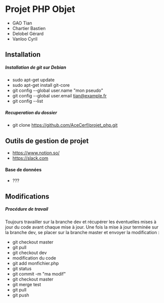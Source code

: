 # Projet PHP Objet
* GAO Tian
* Chartier Bastien
* Delobel Gérard
* Vanloo Cyril
## Installation
##### Installation de git sur Debian
* sudo apt-get update
* sudo apt-get install git-core
* git config --global user.name "mon pseudo"
* git config --global user.email tian@example.fr
* git config --list
##### Recuperation du dossier
* git clone https://github.com/AceCerf/projet_php.git
## Outils de gestion de projet
* https://www.notion.so/
* https://slack.com
#### Base de données 
* ???
## Modifications
##### Procédure de travail
Toujours travailler sur la branche dev et récupérer les éventuelles mises à jour du code avant chaque mise à jour.
Une fois la mise à jour terminée sur la branche dev, se placer sur la branche master et envoyer la modification :
* git checkout master 
* git pull
* git checkout dev
* modification du code
* git add monfichier.php
* git status
* git commit -m "ma modif"
* git checkout master 
* git merge test
* git pull 
* git push
